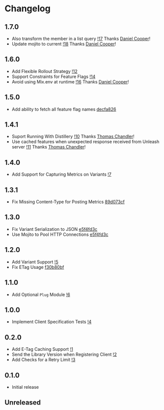 # Changelog

## 1.7.0
* Also transform the member in a list query [!17](https://gitlab.com/afontaine/unleash_ex/-/merge_requests/17) Thanks [Daniel Cooper](https://gitlab.com/danielcooper)!
* Update mojito to current [!18](https://gitlab.com/afontaine/unleash_ex/-/merge_requests/18) Thanks [Daniel Cooper](https://gitlab.com/danielcooper)!

## 1.6.0
* Add Flexible Rollout Strategy [!12](https://gitlab.com/afontaine/unleash_ex/-/merge_requests/12)
* Support Constraints for Feature Flags [!14](https://gitlab.com/afontaine/unleash_ex/-/merge_requests/14)
* Avoid using Mix.env at runtime [!16](https://gitlab.com/afontaine/unleash_ex/-/merge_requests/16) Thanks [Daniel Cooper](https://gitlab.com/danielcooper)!

## 1.5.0
* Add ability to fetch all feature flag names [decfa826](https://gitlab.com/afontaine/unleash_ex/commit/decfa826fca2d656a61f8e77c29138ea28214473)

## 1.4.1
* Suport Running With Distillery [!10](https://gitlab.com/afontaine/unleash_ex/merge_requests/10) Thanks [Thomas Chandler](https://gitlab.com/thomaschandler)!
* Use cached features when unexpected response received from Unleash server [!11](https://gitlab.com/afontaine/unleash_ex/merge_requests/11) Thanks [Thomas Chandler](https://gitlab.com/thomaschandler)!

## 1.4.0
* Add Support for Capturing Metrics on Variants [!7](https://gitlab.com/afontaine/unleash_ex/merge_requests/7)

## 1.3.1
* Fix Missing Content-Type for Posting Metrics [89d073cf](https://gitlab.com/afontaine/unleash_ex/commit/89d073cf6e507816259c8481b9510c56db672deb)

## 1.3.0
* Fix Variant Serialization to JSON [e5f4fd3c](https://gitlab.com/afontaine/unleash_ex/commit/e5f4fd3cece12810afbe789c122404e9169bd1ef)
* Use Mojito to Pool HTTP Connections [e5f4fd3c](https://gitlab.com/afontaine/unleash_ex/commit/e5f4fd3cece12810afbe789c122404e9169bd1ef)

## 1.2.0
* Add Variant Support [!5](https://gitlab.com/afontaine/unleash_ex/merge_requests/5)
* Fix ETag Usage [f30b80bf](https://gitlab.com/afontaine/unleash_ex/commit/f30b80bf931f56f5de908ca738977c2e540155e4)

## 1.1.0
* Add Optional `Plug` Module [!6](https://gitlab.com/afontaine/unleash_ex/merge_requests/6)

## 1.0.0
* Implement Client Specification Tests [!4](https://gitlab.com/afontaine/unleash_ex/merge_requests/4)

## 0.2.0

* Add E-Tag Caching Support [!1](https://gitlab.com/afontaine/unleash_ex/merge_requests/1)
* Send the Library Version when Registering Client [!2](https://gitlab.com/afontaine/unleash_ex/merge_requests/2)
* Add Checks for a Retry Limit [!3](https://gitlab.com/afontaine/unleash_ex/merge_requests/3)

## 0.1.0

* Initial release

## Unreleased
